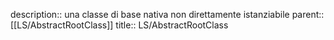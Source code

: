 description:: una classe di base nativa non direttamente istanziabile
parent:: [[LS/AbstractRootClass]]
title:: LS/AbstractRootClass
